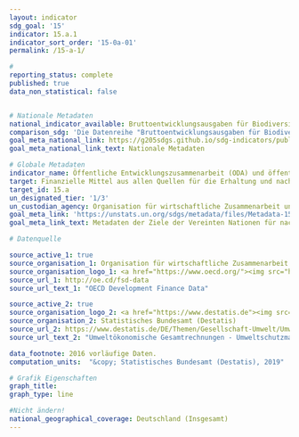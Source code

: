```yaml
---
layout: indicator
sdg_goal: '15'
indicator: 15.a.1
indicator_sort_order: '15-0a-01'
permalink: /15-a-1/

#
reporting_status: complete
published: true
data_non_statistical: false


# Nationale Metadaten
national_indicator_available: Bruttoentwicklungsausgaben für Biodiversität<br>Umweltschutzausgaben
comparison_sdg: 'Die Datenreihe "Bruttoentwicklungsausgaben für Biodiversität" entspricht den globalen SDG-Metadaten. Die Zeitreihe "Umweltschutzausgaben" stellt einen zusätzlichen Indikator dar.'
goal_meta_national_link: https://g205sdgs.github.io/sdg-indicators/public/MetaDe/15.a.1.pdf
goal_meta_national_link_text: Nationale Metadaten

# Globale Metadaten
indicator_name: Öffentliche Entwicklungszusammenarbeit (ODA) und öffentliche Ausgaben für den Erhalt und die nachhaltige Nutzung der Biodiversität und der Ökosysteme
target: Finanzielle Mittel aus allen Quellen für die Erhaltung und nachhaltige Nutzung der biologischen Vielfalt und der Ökosysteme aufbringen und deutlich erhöhen
target_id: 15.a
un_designated_tier: '1/3'
un_custodian_agency: Organisation für wirtschaftliche Zusammenarbeit und Entwicklung (OECD)
goal_meta_link: 'https://unstats.un.org/sdgs/metadata/files/Metadata-15-0a-01.pdf'
goal_meta_link_text: Metadaten der Ziele der Vereinten Nationen für nachhaltige Entwicklung

# Datenquelle

source_active_1: true
source_organisation_1: Organisation für wirtschaftliche Zusammenarbeit und Entwicklung (OECD)
source_organisation_logo_1: <a href="https://www.oecd.org/"><img src="https://g205sdgs.github.io/sdg-indicators/public/logos/oecd.png" alt="Logo OECD" /></a>
source_url_1: http://oe.cd/fsd-data
source_url_text_1: "OECD Development Finance Data"

source_active_2: true
source_organisation_logo_2: <a href="https://www.destatis.de"><img src="https://g205sdgs.github.io/sdg-indicators/public/logos/destatis.png" alt="Logo Destatis" /></a>
source_organisation_2: Statistisches Bundesamt (Destatis)
source_url_2: https://www.destatis.de/DE/Themen/Gesellschaft-Umwelt/Umwelt/Umweltschutzmassnahmen/_inhalt.html#sprg238688
source_url_text_2: "Umweltökonomische Gesamtrechnungen - Umweltschutzmaßnahmen"

data_footnote: 2016 vorläufige Daten.
computation_units:  "&copy; Statistisches Bundesamt (Destatis), 2019"

# Grafik Eigenschaften
graph_title:
graph_type: line

#Nicht ändern!
national_geographical_coverage: Deutschland (Insgesamt)
---
```

